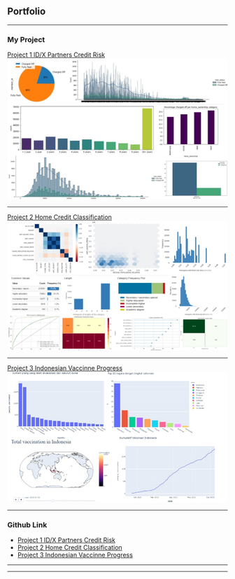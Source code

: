 ## Portfolio

---

### My Project 

[Project 1 ID/X Partners Credit Risk](/pdf/INFOGRAFIS.pdf)
<img src="images/IDX_Partners.jpg?raw=true"/>

---
[Project 2 Home Credit Classification](/pdf/Home_Credit_Classification.pdf)
<img src="images/Home_Credit.jpg?raw=true"/>

---
[Project 3 Indonesian Vaccinne Progress](https://www.kaggle.com/code/frederictriyudha/vaksinasi-covid19-dunia-dan-asean-indonesia)
<img src="images/Indo_Vacc.jpg?raw=true"/>

---

### Github Link

- [Project 1 ID/X Partners Credit Risk](https://github.com/frtryu19/Credit-Risk-using-RF-ANN)
- [Project 2 Home Credit Classification](https://github.com/frtryu19/Home-Credit-Loan)
- [Project 3 Indonesian Vaccinne Progress](https://github.com/frtryu19/Indonesia_Vacc_Covid)


---




---

